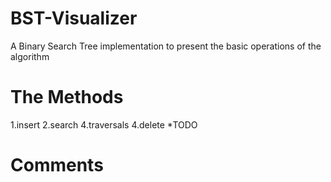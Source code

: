 # BST-Visualizer

 A Binary Search Tree implementation to present the basic operations of the algorithm
 
 
 # The Methods 
 
 1.insert
 2.search
 4.traversals
 4.delete *TODO
 
 # Comments 
